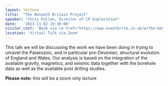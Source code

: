 ```yaml
---
layout: lecture
title:  "The Beneath Britain Project"
speaker: "Chris Pullan, Director of CP Exploration"
date:   '2023-11-02 19:30:00'
visitor_cost: 'Book via <a href="https://www.eventbrite.co.uk/e/the-beneath-britain-projecr-tickets-732730806567">Eventbrite</a> to access on Zoom'
location: 'Virtual Talk via Zoom'
---
```

This talk we will be discussing the work we have been doing in trying to unravel the Palaeozoic, and in particular pre-Devonian, structural evolution of England and Wales. Our analysis is based on the integration of the available gravity, magnetics, and seismic data together with the borehole data as well as the available post drilling studies.

<strong>Please note:</strong> this will be a zoom only lecture